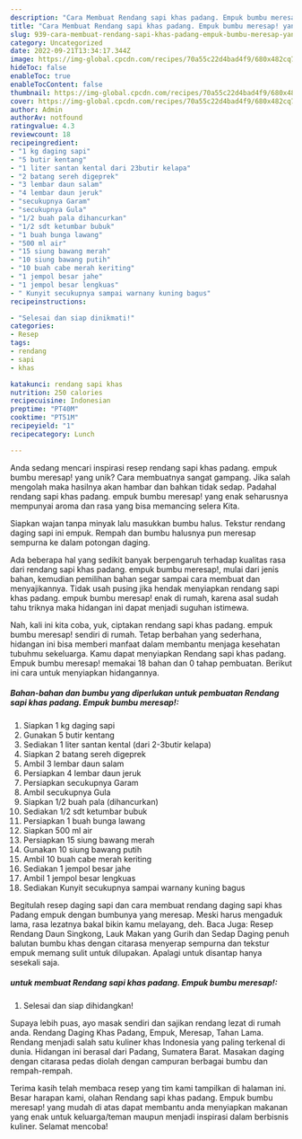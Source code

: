 ```yaml
---
description: "Cara Membuat Rendang sapi khas padang. Empuk bumbu meresap! yang Enak"
title: "Cara Membuat Rendang sapi khas padang. Empuk bumbu meresap! yang Enak"
slug: 939-cara-membuat-rendang-sapi-khas-padang-empuk-bumbu-meresap-yang-enak
category: Uncategorized
date: 2022-09-21T13:34:17.344Z
image: https://img-global.cpcdn.com/recipes/70a55c22d4bad4f9/680x482cq70/rendang-sapi-khas-padang-empuk-bumbu-meresap-foto-resep-utama.jpg
hideToc: false
enableToc: true
enableTocContent: false
thumbnail: https://img-global.cpcdn.com/recipes/70a55c22d4bad4f9/680x482cq70/rendang-sapi-khas-padang-empuk-bumbu-meresap-foto-resep-utama.jpg
cover: https://img-global.cpcdn.com/recipes/70a55c22d4bad4f9/680x482cq70/rendang-sapi-khas-padang-empuk-bumbu-meresap-foto-resep-utama.jpg
author: Admin
authorAv: notfound
ratingvalue: 4.3
reviewcount: 18
recipeingredient:
- "1 kg daging sapi"
- "5 butir kentang"
- "1 liter santan kental dari 23butir kelapa"
- "2 batang sereh digeprek"
- "3 lembar daun salam"
- "4 lembar daun jeruk"
- "secukupnya Garam"
- "secukupnya Gula"
- "1/2 buah pala dihancurkan"
- "1/2 sdt ketumbar bubuk"
- "1 buah bunga lawang"
- "500 ml air"
- "15 siung bawang merah"
- "10 siung bawang putih"
- "10 buah cabe merah keriting"
- "1 jempol besar jahe"
- "1 jempol besar lengkuas"
- " Kunyit secukupnya sampai warnany kuning bagus"
recipeinstructions:

- "Selesai dan siap dinikmati!"
categories:
- Resep
tags:
- rendang
- sapi
- khas

katakunci: rendang sapi khas 
nutrition: 250 calories
recipecuisine: Indonesian
preptime: "PT40M"
cooktime: "PT51M"
recipeyield: "1"
recipecategory: Lunch

---
```





Anda sedang mencari inspirasi resep rendang sapi khas padang. empuk bumbu meresap! yang unik? Cara membuatnya sangat gampang. Jika salah mengolah maka hasilnya akan hambar dan bahkan tidak sedap. Padahal rendang sapi khas padang. empuk bumbu meresap! yang enak seharusnya mempunyai aroma dan rasa yang bisa memancing selera Kita.





Siapkan wajan tanpa minyak lalu masukkan bumbu halus. Tekstur rendang daging sapi ini empuk. Rempah dan bumbu halusnya pun meresap sempurna ke dalam potongan daging.

Ada beberapa hal yang sedikit banyak berpengaruh terhadap kualitas rasa dari rendang sapi khas padang. empuk bumbu meresap!, mulai dari jenis bahan, kemudian pemilihan bahan segar sampai cara membuat dan menyajikannya. Tidak usah pusing jika hendak menyiapkan rendang sapi khas padang. empuk bumbu meresap! enak di rumah, karena asal sudah tahu triknya maka hidangan ini dapat menjadi suguhan istimewa.






Nah, kali ini kita coba, yuk, ciptakan rendang sapi khas padang. empuk bumbu meresap! sendiri di rumah. Tetap berbahan yang sederhana, hidangan ini bisa memberi manfaat dalam membantu menjaga kesehatan tubuhmu sekeluarga. Kamu dapat menyiapkan Rendang sapi khas padang. Empuk bumbu meresap! memakai 18 bahan dan 0 tahap pembuatan. Berikut ini cara untuk menyiapkan hidangannya.

<!--inarticleads1-->

##### Bahan-bahan dan bumbu yang diperlukan untuk pembuatan Rendang sapi khas padang. Empuk bumbu meresap!:

1. Siapkan 1 kg daging sapi
1. Gunakan 5 butir kentang
1. Sediakan 1 liter santan kental (dari 2-3butir kelapa)
1. Siapkan 2 batang sereh digeprek
1. Ambil 3 lembar daun salam
1. Persiapkan 4 lembar daun jeruk
1. Persiapkan secukupnya Garam
1. Ambil secukupnya Gula
1. Siapkan 1/2 buah pala (dihancurkan)
1. Sediakan 1/2 sdt ketumbar bubuk
1. Persiapkan 1 buah bunga lawang
1. Siapkan 500 ml air
1. Persiapkan 15 siung bawang merah
1. Gunakan 10 siung bawang putih
1. Ambil 10 buah cabe merah keriting
1. Sediakan 1 jempol besar jahe
1. Ambil 1 jempol besar lengkuas
1. Sediakan  Kunyit secukupnya sampai warnany kuning bagus


Begitulah resep daging sapi dan cara membuat rendang daging sapi khas Padang empuk dengan bumbunya yang meresap. Meski harus mengaduk lama, rasa lezatnya bakal bikin kamu melayang, deh. Baca Juga: Resep Rendang Daun Singkong, Lauk Makan yang Gurih dan Sedap Daging penuh balutan bumbu khas dengan citarasa menyerap sempurna dan tekstur empuk memang sulit untuk dilupakan. Apalagi untuk disantap hanya sesekali saja. 

<!--inarticleads2-->

#####  untuk membuat Rendang sapi khas padang. Empuk bumbu meresap!:


1. Selesai dan siap dihidangkan!

Supaya lebih puas, ayo masak sendiri dan sajikan rendang lezat di rumah anda. Rendang Daging Khas Padang, Empuk, Meresap, Tahan Lama. Rendang menjadi salah satu kuliner khas Indonesia yang paling terkenal di dunia. Hidangan ini berasal dari Padang, Sumatera Barat. Masakan daging dengan citarasa pedas diolah dengan campuran berbagai bumbu dan rempah-rempah. 

Terima kasih telah membaca resep yang tim kami tampilkan di halaman ini. Besar harapan kami, olahan Rendang sapi khas padang. Empuk bumbu meresap! yang mudah di atas dapat membantu anda menyiapkan makanan yang enak untuk keluarga/teman maupun menjadi inspirasi dalam berbisnis kuliner. Selamat mencoba!
